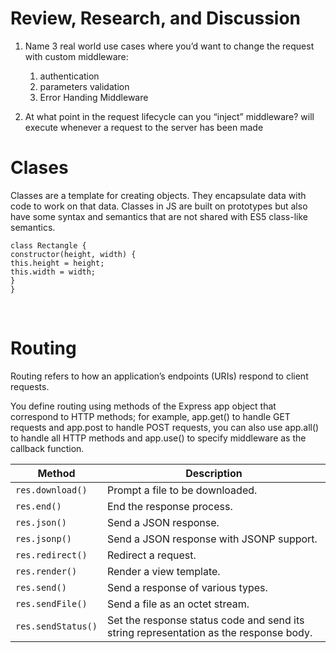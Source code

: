 # Review, Research, and Discussion
1. Name 3 real world use cases where you’d want to change the request with custom middleware:
    1. authentication
    2. parameters validation
    2. Error Handing Middleware

1. At what point in the request lifecycle can you “inject” middleware?
will execute whenever a request to the server has been made

# Clases
Classes are a template for creating objects. They encapsulate data with code to work on that data. Classes in JS are built on prototypes but also have some syntax and semantics that are not shared with ES5 class-like semantics.
<br>

`class Rectangle {`<br>
  `constructor(height, width) {`<br>
    `this.height = height;`<br>
    `this.width = width;`<br>
  `}`<br>
`}`<br>

<br>

# Routing
Routing refers to how an application’s endpoints (URIs) respond to client requests.

You define routing using methods of the Express app object that correspond to HTTP methods; for example, app.get() to handle GET requests and app.post to handle POST requests, you can also use app.all() to handle all HTTP methods and app.use() to specify middleware as the callback function.

| Method             | Description                                                                           |
| ------------------ | ------------------------------------------------------------------------------------- |
| `res.download()`   | Prompt a file to be downloaded.                                                       |
| `res.end()`        | End the response process.                                                             |
| `res.json()`       | Send a JSON response.                                                                 |
| `res.jsonp()`      | Send a JSON response with JSONP support.                                              |
| `res.redirect()`   | Redirect a request.                                                                   |
| `res.render()`     | Render a view template.                                                               |
| `res.send()`       | Send a response of various types.                                                     |
| `res.sendFile()`   | Send a file as an octet stream.                                                       |
| `res.sendStatus()` | Set the response status code and send its string representation as the response body. |
